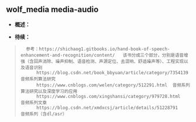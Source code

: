 ## wolf_media media-audio
- **概述：**
>
>
>
>
>
>
>
>
>
>
>
>
>
>
>
>
>

- **待续：**
>       参考：https://shichaog1.gitbooks.io/hand-book-of-speech-enhancement-and-recognition/content/   该书分成三个部分，分别是语音增强（含回声消除、噪声抑制、语音检测、声源定位、去混响、舒适噪声等）、工程实现以及语音识别
>           https://blog.csdn.net/book_bbyuan/article/category/7354139  音频系列算法研究
>           https://www.cnblogs.com/welen/category/512291.html  音频系列算法研究以及深度学习的应用
>           https://www.cnblogs.com/xingshansi/category/979728.html     音频系列文章
>           https://blog.csdn.net/xmdxcsj/article/details/51228791      音频系列（含dl/asr）
>
>
>
>
>
>
>
>
>
